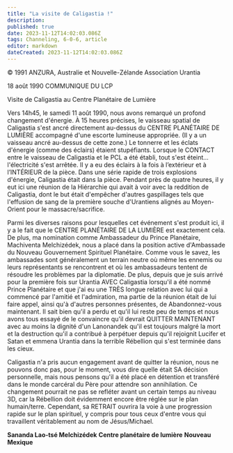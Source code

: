 ```yaml
---
title: "La visite de Caligastia !"
description: 
published: true
date: 2023-11-12T14:02:03.086Z
tags: Channeling, 6-0-6, article
editor: markdown
dateCreated: 2023-11-12T14:02:03.086Z
---
```


<p class="v-card v-sheet theme--light gray lighten-3 px-2 py-1">© 1991 ANZURA, Australie et Nouvelle-Zélande Association Urantia</p>


18 août 1990
COMMUNIQUE DU LCP

Visite de Caligastia au Centre Planétaire de Lumière

Vers 14h45, le samedi 11 août 1990, nous avons remarqué un profond changement d'énergie. À 15 heures précises, le vaisseau spatial de Caligastia s'est ancré directement au-dessus du CENTRE PLANÉTAIRE DE LUMIÈRE accompagné d'une escorte lumineuse appropriée. (Il y a un vaisseau ancré au-dessus de cette zone.) Le tonnerre et les éclats d'énergie (comme des éclairs) étaient stupéfiants. Lorsque le CONTACT entre le vaisseau de Caligastia et le PCL a été établi, tout s'est éteint... l'électricité s'est arrêtée. Il y a eu des éclairs à la fois à l’extérieur et à l’INTÉRIEUR de la pièce. Dans une série rapide de trois explosions d'énergie, Caligastia était dans la pièce. Pendant près de quatre heures, il y eut ici une réunion de la Hiérarchie qui avait à voir avec la reddition de Caligastia, dont le but était d'empêcher d'autres gaspillages tels que l'effusion de sang de la première souche d'Urantiens alignés au Moyen-Orient pour le massacre/sacrifice.

Parmi les diverses raisons pour lesquelles cet événement s'est produit ici, il y a le fait que le CENTRE PLANÉTAIRE DE LA LUMIÈRE est exactement cela. De plus, ma nomination comme Ambassadeur du Prince Planétaire, Machiventa Melchizédek, nous a placé dans la position active d'Ambassade du Nouveau Gouvernement Spirituel Planétaire. Comme vous le savez, les ambassades sont généralement un terrain neutre où même les ennemis ou leurs représentants se rencontrent et où les ambassadeurs tentent de résoudre les problèmes par la diplomatie. De plus, depuis que je suis arrivé pour la première fois sur Urantia AVEC Caligastia lorsqu'il a été nommé Prince Planétaire et que j'ai eu une TRÈS longue relation avec lui qui a commencé par l'amitié et l'admiration, ma partie de la réunion était de lui faire appel, ainsi qu'à d'autres personnes présentes, de Abandonnez-vous maintenant. Il sait bien qu'il a perdu et qu'il lui reste peu de temps et nous avons tous essayé de le convaincre qu'il devrait QUITTER MAINTENANT avec au moins la dignité d'un Lanonandek qu'il est toujours malgré la mort et la destruction qu'il a contribué à perpétuer depuis qu'il rejoignit Lucifer et Satan et emmena Urantia dans la terrible Rébellion qui s'est terminée dans les cieux.

Caligastia n'a pris aucun engagement avant de quitter la réunion, nous ne pouvons donc pas, pour le moment, vous dire quelle était SA décision personnelle, mais nous pensons qu'il a été placé en détention et transféré dans le monde carcéral du Père pour attendre son annihilation. Ce changement pourrait ne pas se refléter avant un certain temps au niveau 3D, car la Rébellion doit évidemment encore être réglée sur le plan humain/terre. Cependant, sa RETRAIT ouvrira la voie à une progression rapide sur le plan spirituel, y compris pour tous ceux d'entre vous qui travaillent véritablement au nom de Jésus/Michael.

**Sananda Lao-tsé Melchizédek**
**Centre planétaire de lumière**
**Nouveau Mexique**

